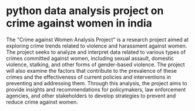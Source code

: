 # python data analysis project on crime against women in india

The "Crime against Women Analysis Project" is a research project aimed at exploring crime trends related to violence and harassment against women. The project seeks to analyze and interpret data related to various types of crimes committed against women, including sexual assault, domestic violence, stalking, and other forms of gender-based violence. The project will also examine the factors that contribute to the prevalence of these crimes and the effectiveness of current policies and interventions in preventing and addressing them. Through this analysis, the project aims to provide insights and recommendations for policymakers, law enforcement agencies, and other stakeholders to develop strategies to prevent and reduce crime against women.
